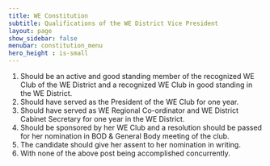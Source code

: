 ```yaml
---
title: WE Constitution
subtitle: Qualifications of the WE District Vice President
layout: page
show_sidebar: false
menubar: constitution_menu
hero_height : is-small
---
```


1. Should be an active and good standing member of the recognized WE Club of the WE District and a recognized WE Club in good standing in the WE District. 
2. Should have served as the President of the WE Club for one year. 
3. Should have served as WE Regional Co-ordinator and WE District Cabinet Secretary   for one year in the WE District. 
4. Should be sponsored by her WE Club and a resolution should be passed for her nomination in BOD  & General Body meeting of the club.   
5. The candidate should give her assent to her nomination in writing. 
6. With none of the above post being accomplished concurrently. 